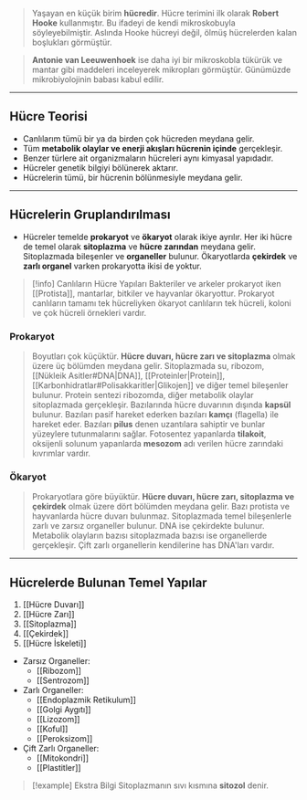 >Yaşayan en küçük birim **hücredir**. Hücre terimini ilk olarak **Robert Hooke** kullanmıştır. Bu ifadeyi de kendi mikroskobuyla söyleyebilmiştir. Aslında Hooke hücreyi değil, ölmüş hücrelerden kalan boşlukları görmüştür.

>**Antonie van Leeuwenhoek** ise daha iyi bir mikroskobla tükürük ve mantar gibi maddeleri inceleyerek mikropları görmüştür. Günümüzde mikrobiyolojinin babası kabul edilir.

___
## Hücre Teorisi
- Canlılarım tümü bir ya da birden çok hücreden meydana gelir.
- Tüm **metabolik olaylar ve enerji akışları hücrenin içinde** gerçekleşir.
- Benzer türlere ait organizmaların hücreleri aynı kimyasal yapıdadır.
- Hücreler genetik bilgiyi bölünerek aktarır.
- Hücrelerin tümü, bir hücrenin bölünmesiyle meydana gelir.

___
## Hücrelerin Gruplandırılması
- Hücreler temelde **prokaryot** ve **ökaryot** olarak ikiye ayrılır. Her iki hücre de temel olarak **sitoplazma** ve **hücre zarından** meydana gelir. Sitoplazmada bileşenler ve **organeller** bulunur. Ökaryotlarda **çekirdek** ve **zarlı organel** varken prokaryotta ikisi de yoktur.

> [!info] Canlıların Hücre Yapıları
> Bakteriler ve arkeler prokaryot iken [[Protista]], mantarlar, bitkiler ve hayvanlar ökaryottur. Prokaryot canlıların tamamı tek hücreliyken ökaryot canlıların tek hücreli, koloni ve çok hücreli örnekleri vardır. 
### Prokaryot
>Boyutları çok küçüktür. **Hücre duvarı, hücre zarı ve sitoplazma** olmak üzere üç bölümden meydana gelir. Sitoplazmada su, ribozom, [[Nükleik Asitler#DNA|DNA]], [[Proteinler|Protein]], [[Karbonhidratlar#Polisakkaritler|Glikojen]] ve diğer temel bileşenler bulunur. Protein sentezi ribozomda, diğer metabolik olaylar sitoplazmada gerçekleşir. Bazılarında hücre duvarının dışında **kapsül** bulunur. Bazıları pasif hareket ederken bazıları **kamçı** (flagella) ile hareket eder. Bazıları **pilus** denen uzantılara sahiptir ve bunlar yüzeylere tutunmalarını sağlar. Fotosentez yapanlarda **tilakoit**, oksijenli solunum yapanlarda **mesozom** adı verilen hücre zarındaki kıvrımlar vardır.
### Ökaryot
>Prokaryotlara göre büyüktür. **Hücre duvarı, hücre zarı, sitoplazma ve çekirdek** olmak üzere dört bölümden meydana gelir. Bazı protista ve hayvanlarda hücre duvarı bulunmaz. Sitoplazmada temel bileşenlerle zarlı ve zarsız organeller bulunur. DNA ise çekirdekte bulunur. Metabolik olayların bazısı sitoplazmada bazısı ise organellerde gerçekleşir. Çift zarlı organellerin kendilerine has DNA'ları vardır.

___
## Hücrelerde Bulunan Temel Yapılar
1. [[Hücre Duvarı]]
2. [[Hücre Zarı]]
3. [[Sitoplazma]]
4. [[Çekirdek]]
5. [[Hücre İskeleti]]

- Zarsız Organeller:
	- [[Ribozom]]
	- [[Sentrozom]]
-  Zarlı Organeller:
	- [[Endoplazmik Retikulum]]
	- [[Golgi Aygıtı]]
	- [[Lizozom]]
	- [[Koful]]
	- [[Peroksizom]]
- Çift Zarlı Organeller:
	- [[Mitokondri]]
	- [[Plastitler]]

> [!example] Ekstra Bilgi
> Sitoplazmanın sıvı kısmına **sitozol** denir.